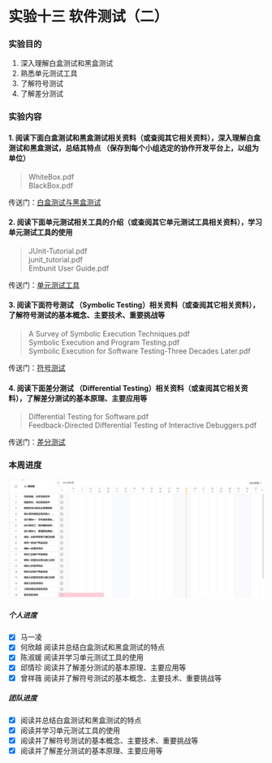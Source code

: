 # 实验十三 软件测试（二）

### 实验目的

1. 深入理解白盒测试和黑盒测试
2. 熟悉单元测试工具
3. 了解符号测试
4. 了解差分测试

### 实验内容

#### 1. 阅读下面白盒测试和黑盒测试相关资料（或查阅其它相关资料），深入理解白盒测试和黑盒测试，总结其特点 （保存到每个小组选定的协作开发平台上，以组为单位）

> WhiteBox.pdf\
> BlackBox.pdf

传送门：[白盒测试与黑盒测试](lab13/白盒测试与黑盒测试.md)

#### 2. 阅读下面单元测试相关工具的介绍（或查阅其它单元测试工具相关资料），学习单元测试工具的使用

> JUnit-Tutorial.pdf\
> junit_tutorial.pdf\
> Embunit User Guide.pdf

传送门：[单元测试工具](lab13/单元测试工具.pdf)

#### 3. 阅读下面符号测试 （Symbolic Testing）相关资料（或查阅其它相关资料），了解符号测试的基本概念、主要技术、重要挑战等

> A Survey of Symbolic Execution Techniques.pdf\
> Symbolic Execution and Program Testing.pdf\
> Symbolic Execution for Software Testing-Three Decades Later.pdf

传送门：[符号测试](lab13/符号测试.md)

#### 4. 阅读下面差分测试 （Differential Testing）相关资料（或查阅其它相关资料），了解差分测试的基本原理、主要应用等

> Differential Testing for Software.pdf\
> Feedback-Directed Differential Testing of Interactive Debuggers.pdf

传送门：[差分测试](lab13/差分测试.md)

### 本周进度

![](img/lab13/gantt.png)

##### 个人进度

- [x] 马一凌 
- [x] 何欣越 阅读并总结白盒测试和黑盒测试的特点
- [x] 陈淑媛 阅读并学习单元测试工具的使用
- [x] 邱情珍 阅读并了解差分测试的基本原理、主要应用等
- [x] 曾祥薇 阅读并了解符号测试的基本概念、主要技术、重要挑战等

##### 团队进度

- [x] 阅读并总结白盒测试和黑盒测试的特点
- [x] 阅读并学习单元测试工具的使用
- [x] 阅读并了解符号测试的基本概念、主要技术、重要挑战等
- [x] 阅读并了解差分测试的基本原理、主要应用等
